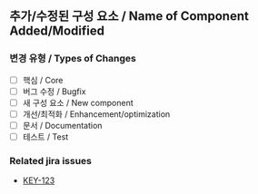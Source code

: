 ## 추가/수정된 구성 요소 / Name of Component Added/Modified
<!--- 변경 사항을 간단히 작성해 주세요 / Describe your changes in detail here / Describa sus cambios en detalle aquí  -->

### 변경 유형 / Types of Changes
<!--- 어떠한 유형의 변경이 이루어졌나요? / What types of changes does your code introduce? -->
- [ ] 핵심 / Core
- [ ] 버그 수정 / Bugfix
- [ ] 새 구성 요소 / New component
- [ ] 개선/최적화 / Enhancement/optimization
- [ ] 문서 / Documentation
- [ ] 테스트 / Test

### Related jira issues
* [KEY-123](https://htw-cloud.atlassian.net/browse/KEY-123)
